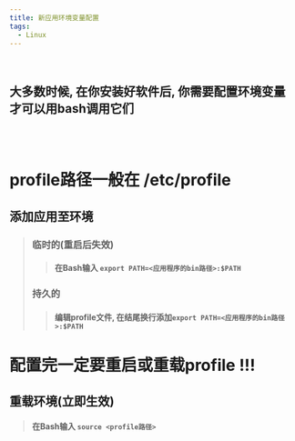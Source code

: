 ```yaml
---
title: 新应用环境变量配置
tags:
  - Linux
---
```


<br>

## 大多数时候, 在你安装好软件后, 你需要配置环境变量才可以用bash调用它们

<br><br>

# profile路径一般在 /etc/profile
## 添加应用至环境
> ### 临时的(重启后失效)
> > #### 在Bash输入 `export PATH=<应用程序的bin路径>:$PATH`
> ### 持久的
> > #### 编辑profile文件, 在结尾换行添加`export PATH=<应用程序的bin路径>:$PATH`

# 配置完一定要重启或重载profile !!!
## 重载环境(立即生效)
> #### 在Bash输入 `source <profile路径>`